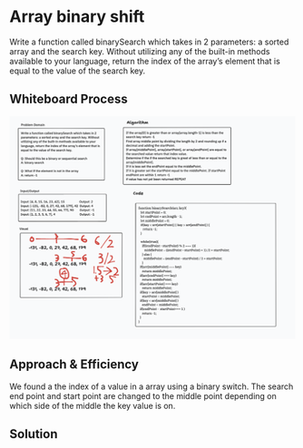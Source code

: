 # Array binary shift
Write a function called binarySearch which takes in 2 parameters: a sorted array and the search key. Without utilizing any of the built-in methods available to your language, return the index of the array’s element that is equal to the value of the search key.

## Whiteboard Process
![Whiteboard](Whiteboard.png)

## Approach & Efficiency
We found a the index of a value in a array using a binary switch. The search end point and start point are changed to the middle point depending on which side of the middle the key value is on.
## Solution
